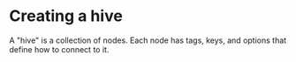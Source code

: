 # Creating a hive

A "hive" is a collection of nodes. Each node has tags, keys, and options that define how to connect to it.
